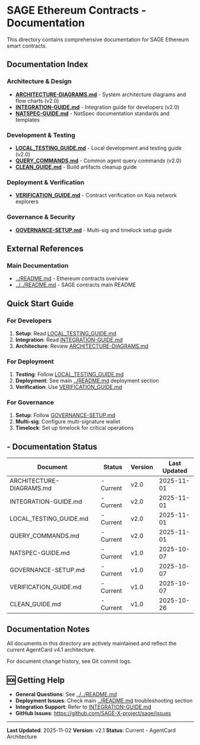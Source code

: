 # SAGE Ethereum Contracts - Documentation

This directory contains comprehensive documentation for SAGE Ethereum smart contracts.

##  Documentation Index

### Architecture & Design
- **[ARCHITECTURE-DIAGRAMS.md](./ARCHITECTURE-DIAGRAMS.md)** - System architecture diagrams and flow charts (v2.0)
- **[INTEGRATION-GUIDE.md](./INTEGRATION-GUIDE.md)** - Integration guide for developers (v2.0)
- **[NATSPEC-GUIDE.md](./NATSPEC-GUIDE.md)** - NatSpec documentation standards and templates

### Development & Testing
- **[LOCAL_TESTING_GUIDE.md](./LOCAL_TESTING_GUIDE.md)** - Local development and testing guide (v2.0)
- **[QUERY_COMMANDS.md](./QUERY_COMMANDS.md)** - Common agent query commands (v2.0)
- **[CLEAN_GUIDE.md](./CLEAN_GUIDE.md)** - Build artifacts cleanup guide

### Deployment & Verification
- **[VERIFICATION_GUIDE.md](./VERIFICATION_GUIDE.md)** - Contract verification on Kaia network explorers

### Governance & Security
- **[GOVERNANCE-SETUP.md](./GOVERNANCE-SETUP.md)** - Multi-sig and timelock setup guide

##  External References

### Main Documentation
- [../README.md](../README.md) - Ethereum contracts overview
- [../../README.md](../../README.md) - SAGE contracts main README

##  Quick Start Guide

### For Developers
1. **Setup**: Read [LOCAL_TESTING_GUIDE.md](./LOCAL_TESTING_GUIDE.md)
2. **Integration**: Read [INTEGRATION-GUIDE.md](./INTEGRATION-GUIDE.md)
3. **Architecture**: Review [ARCHITECTURE-DIAGRAMS.md](./ARCHITECTURE-DIAGRAMS.md)

### For Deployment
1. **Testing**: Follow [LOCAL_TESTING_GUIDE.md](./LOCAL_TESTING_GUIDE.md)
2. **Deployment**: See main [../README.md](../README.md) deployment section
3. **Verification**: Use [VERIFICATION_GUIDE.md](./VERIFICATION_GUIDE.md)

### For Governance
1. **Setup**: Follow [GOVERNANCE-SETUP.md](./GOVERNANCE-SETUP.md)
2. **Multi-sig**: Configure multi-signature wallet
3. **Timelock**: Set up timelock for critical operations

## -  Documentation Status

| Document | Status | Version | Last Updated |
|----------|--------|---------|--------------|
| ARCHITECTURE-DIAGRAMS.md | -  Current | v2.0 | 2025-11-01 |
| INTEGRATION-GUIDE.md | -  Current | v2.0 | 2025-11-01 |
| LOCAL_TESTING_GUIDE.md | -  Current | v2.0 | 2025-11-01 |
| QUERY_COMMANDS.md | -  Current | v2.0 | 2025-11-01 |
| NATSPEC-GUIDE.md | -  Current | v1.0 | 2025-10-07 |
| GOVERNANCE-SETUP.md | -  Current | v1.0 | 2025-10-07 |
| VERIFICATION_GUIDE.md | -  Current | v1.0 | 2025-10-07 |
| CLEAN_GUIDE.md | -  Current | v1.0 | 2025-10-26 |

##  Documentation Notes

All documents in this directory are actively maintained and reflect the current AgentCard v4.1 architecture.

For document change history, see Git commit logs.

## 🆘 Getting Help

- **General Questions**: See [../../README.md](../../README.md)
- **Deployment Issues**: Check main [../README.md](../README.md) troubleshooting section
- **Integration Support**: Refer to [INTEGRATION-GUIDE.md](./INTEGRATION-GUIDE.md)
- **GitHub Issues**: https://github.com/SAGE-X-project/sage/issues

---

**Last Updated**: 2025-11-02
**Version**: v2.1
**Status**: Current - AgentCard Architecture
